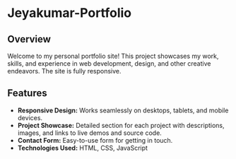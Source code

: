 # Jeyakumar-Portfolio

## Overview
Welcome to my personal portfolio site! This project showcases my work, skills, and experience in web development, design, and other creative endeavors. The site is fully responsive.

## Features

- **Responsive Design:** Works seamlessly on desktops, tablets, and mobile devices.
- **Project Showcase:** Detailed section for each project with descriptions, images, and links to live demos and source code.
- **Contact Form:** Easy-to-use form for getting in touch.
- **Technologies Used:** HTML, CSS, JavaScript
